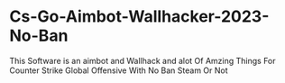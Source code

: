 # Cs-Go-Aimbot-Wallhacker-2023-No-Ban
This Software is an aimbot and Wallhack and alot Of Amzing Things For Counter Strike Global Offensive With No Ban Steam Or Not
